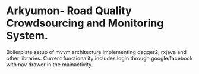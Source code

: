 # Arkyumon- Road Quality Crowdsourcing and Monitoring System.

Boilerplate setup of mvvm architecture implementing dagger2, rxjava and other libraries. Current functionality includes login through google/facebook with nav drawer in the mainactivity.

